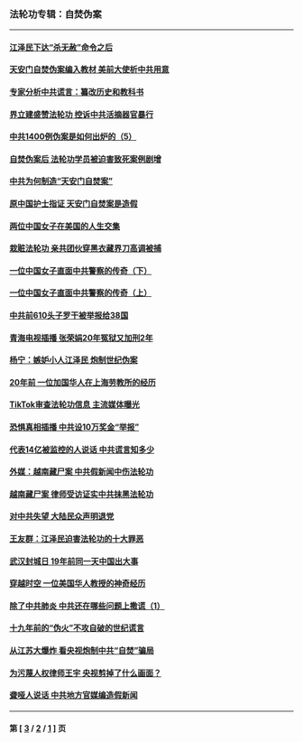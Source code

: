 ### 法轮功专辑：自焚伪案
---
#### [江泽民下达“杀无赦”命令之后](../../pages/nf5562/n13878084.md?07040430) 
#### [天安门自焚伪案编入教材 美前大使析中共用意](../../pages/nf5562/n13791932.md?07040430) 
#### [专家分析中共谎言：纂改历史和教科书](../../pages/nf5562/n13781542.md?07040430) 
#### [界立建盛赞法轮功 控诉中共活摘器官暴行](../../pages/nf5562/n13781971.md?07040430) 
#### [中共1400例伪案是如何出炉的（5）](../../pages/nf5562/n13226831.md?07040430) 
#### [自焚伪案后 法轮功学员被迫害致死案例剧增](../../pages/nf5562/n13190600.md?07040430) 
#### [中共为何制造“天安门自焚案”](../../pages/nf5562/n13183270.md?07040430) 
#### [原中国护士指证 天安门自焚案是造假](../../pages/nf5562/n13172289.md?07040430) 
#### [两位中国女子在美国的人生交集](../../pages/nf5562/n13156138.md?07040430) 
#### [栽赃法轮功 亲共团伙穿黑衣藏界刀高调被捕](../../pages/nf5562/n13073780.md?07040430) 
#### [一位中国女子直面中共警察的传奇（下）](../../pages/nf5562/n12989706.md?07040430) 
#### [一位中国女子直面中共警察的传奇（上）](../../pages/nf5562/n12985072.md?07040430) 
#### [中共前610头子罗干被举报给38国](../../pages/nf5562/n12975419.md?07040430) 
#### [青海电视插播 张荣娟20年冤狱又加刑2年](../../pages/nf5562/n12738166.md?07040430) 
#### [杨宁：嫉妒小人江泽民 炮制世纪伪案](../../pages/nf5562/n12724108.md?07040430) 
#### [20年前 一位加国华人在上海劳教所的经历](../../pages/nf5562/n12707932.md?07040430) 
#### [TikTok审查法轮功信息 主流媒体曝光](../../pages/nf5562/n12362336.md?07040430) 
#### [恐惧真相插播 中共设10万奖金“举报”](../../pages/nf5562/n12306396.md?07040430) 
#### [代表14亿被监控的人说话 中共谎言知多少](../../pages/nf5562/n12297484.md?07040430) 
#### [外媒：越南藏尸案 中共假新闻中伤法轮功](../../pages/nf5562/n12264411.md?07040430) 
#### [越南藏尸案 律师受访证实中共抹黑法轮功](../../pages/nf5562/n12261878.md?07040430) 
#### [对中共失望 大陆民众声明退党](../../pages/nf5562/n12187315.md?07040430) 
#### [王友群：江泽民迫害法轮功的十大罪恶](../../pages/nf5562/n12169074.md?07040430) 
#### [武汉封城日 19年前同一天中国出大事](../../pages/nf5562/n12150901.md?07040430) 
#### [穿越时空  一位美国华人教授的神奇经历](../../pages/nf5562/n12097460.md?07040430) 
#### [除了中共肺炎 中共还在哪些问题上撒谎（1）](../../pages/nf5562/n11955770.md?07040430) 
#### [十九年前的“伪火”不攻自破的世纪谎言](../../pages/nf5562/n11813238.md?07040430) 
#### [从江苏大爆炸 看央视炮制中共“自焚”骗局](../../pages/nf5562/n11140275.md?07040430) 
#### [为污蔑人权律师王宇 央视剪掉了什么画面？](../../pages/nf5562/n11130142.md?07040430) 
#### [聋哑人说话 中共地方官媒编造假新闻](../../pages/nf5562/n11006067.md?07040430) 

---
#### 第 [ [3](./3.md?07040430) / [2](./2.md?07040430) / [1](./1.md?07040430) ] 页

